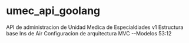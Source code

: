 # umec_api_goolang
API de administracion de Unidad Medica de Especialdiades v1
Estructura base
Ins de Air
Configuracion de arquitectura MVC
--Modelos
53:12